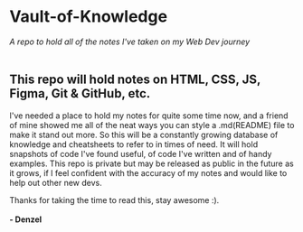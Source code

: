 # Vault-of-Knowledge

_A repo to hold all of the notes I've taken on my Web Dev journey_
<br>
<br>

## This repo will hold notes on HTML, CSS, JS, Figma, Git & GitHub, etc.

I've needed a place to hold my notes for quite some time now, and a friend of mine showed me all of the neat ways you can style a .md(README) file to make it stand out more.
So this will be a constantly growing database of knowledge and cheatsheets to refer to in times of need.
It will hold snapshots of code I've found useful, of code I've written and of handy examples.
This repo is private but may be released as public in the future as it grows, if I feel confident with the accuracy of my notes and would like to help out other new devs.

Thanks for taking the time to read this, stay awesome :).<br>
&nbsp;  
**- Denzel**
